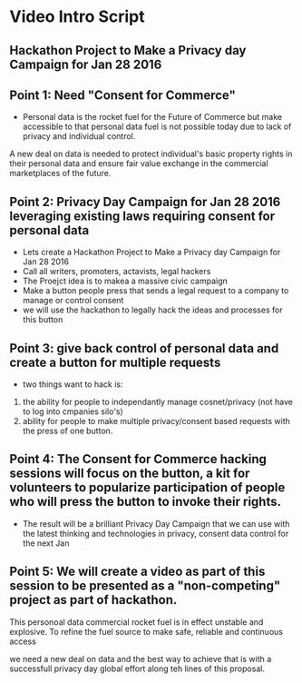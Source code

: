 
# Video Intro Script

## Hackathon Project to Make a Privacy day Campaign for Jan 28 2016

## Point 1: Need "Consent for Commerce"

- Personal data  is the rocket fuel for the Future of Commerce but make accessible to that personal data fuel is not possible today due to lack of privacy and individual control.

A new deal on data is needed to protect individual's basic property rights in their personal data and ensure fair value exchange in the commercial marketplaces of the future. 

## Point 2: Privacy Day Campaign for Jan 28 2016 leveraging existing laws requiring consent for personal data

- Lets create a  Hackathon Project to Make a Privacy day Campaign for Jan 28 2016
- Call all writers, promoters, actavists, legal hackers
- The Proejct idea is to makea a massive civic campaign 
- Make a button people press that sends a legal request to a company to manage or control consent
- we will use the hackathon to legally hack the ideas and processes for this button

## Point 3: give back control of personal data and create a button for multiple requests

- two things want to hack is:
1. the ability for people to independantly manage cosnet/privacy (not have to log into cmpanies silo's)
2. ability for people to make multiple privacy/consent based requests with the press of one button. 

## Point 4: The Consent for Commerce hacking sessions will focus on the button, a kit for volunteers to popularize participation of people who will press the button to invoke their rights. 

- The result will be a brilliant Privacy Day Campaign that we can use with the latest thinking and technologies in privacy, consent data control  for the next Jan

## Point 5: We will create a video as part of this session to be presented as a "non-competing" project as part of hackathon.

This personoal data commercial rocket fuel is in effect unstable and explosive.  To refine the fuel source to make  safe, reliable and continuous access

we need a new deal on data and the best way to achieve that is with a successfull privacy day global effort along teh lines of this proposal. 


